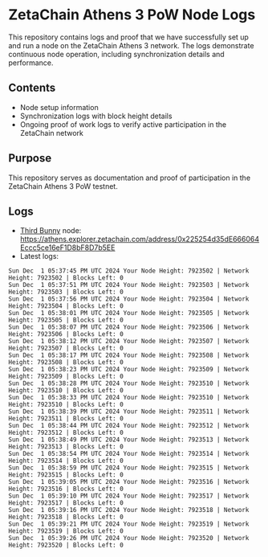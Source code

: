# ZetaChain Athens 3 PoW Node Logs
This repository contains logs and proof that we have successfully set up and run a node on the ZetaChain Athens 3 network. The logs demonstrate continuous node operation, including synchronization details and performance.

## Contents
- Node setup information
- Synchronization logs with block height details
- Ongoing proof of work logs to verify active participation in the ZetaChain network

## Purpose
This repository serves as documentation and proof of participation in the ZetaChain Athens 3 PoW testnet.

## Logs

- [Third Bunny](https://thirdbunny.xyz/) node: https://athens.explorer.zetachain.com/address/0x225254d35dE666064Eccc5ce16eF1D8bF8D7b5EE
- Latest logs:
```
Sun Dec  1 05:37:45 PM UTC 2024 Your Node Height: 7923502 | Network Height: 7923502 | Blocks Left: 0
Sun Dec  1 05:37:51 PM UTC 2024 Your Node Height: 7923503 | Network Height: 7923503 | Blocks Left: 0
Sun Dec  1 05:37:56 PM UTC 2024 Your Node Height: 7923504 | Network Height: 7923504 | Blocks Left: 0
Sun Dec  1 05:38:01 PM UTC 2024 Your Node Height: 7923505 | Network Height: 7923505 | Blocks Left: 0
Sun Dec  1 05:38:07 PM UTC 2024 Your Node Height: 7923506 | Network Height: 7923506 | Blocks Left: 0
Sun Dec  1 05:38:12 PM UTC 2024 Your Node Height: 7923507 | Network Height: 7923507 | Blocks Left: 0
Sun Dec  1 05:38:17 PM UTC 2024 Your Node Height: 7923508 | Network Height: 7923508 | Blocks Left: 0
Sun Dec  1 05:38:23 PM UTC 2024 Your Node Height: 7923509 | Network Height: 7923509 | Blocks Left: 0
Sun Dec  1 05:38:28 PM UTC 2024 Your Node Height: 7923510 | Network Height: 7923510 | Blocks Left: 0
Sun Dec  1 05:38:33 PM UTC 2024 Your Node Height: 7923510 | Network Height: 7923510 | Blocks Left: 0
Sun Dec  1 05:38:39 PM UTC 2024 Your Node Height: 7923511 | Network Height: 7923511 | Blocks Left: 0
Sun Dec  1 05:38:44 PM UTC 2024 Your Node Height: 7923512 | Network Height: 7923512 | Blocks Left: 0
Sun Dec  1 05:38:49 PM UTC 2024 Your Node Height: 7923513 | Network Height: 7923513 | Blocks Left: 0
Sun Dec  1 05:38:54 PM UTC 2024 Your Node Height: 7923514 | Network Height: 7923514 | Blocks Left: 0
Sun Dec  1 05:38:59 PM UTC 2024 Your Node Height: 7923515 | Network Height: 7923515 | Blocks Left: 0
Sun Dec  1 05:39:05 PM UTC 2024 Your Node Height: 7923516 | Network Height: 7923516 | Blocks Left: 0
Sun Dec  1 05:39:10 PM UTC 2024 Your Node Height: 7923517 | Network Height: 7923517 | Blocks Left: 0
Sun Dec  1 05:39:16 PM UTC 2024 Your Node Height: 7923518 | Network Height: 7923518 | Blocks Left: 0
Sun Dec  1 05:39:21 PM UTC 2024 Your Node Height: 7923519 | Network Height: 7923519 | Blocks Left: 0
Sun Dec  1 05:39:26 PM UTC 2024 Your Node Height: 7923520 | Network Height: 7923520 | Blocks Left: 0
```

